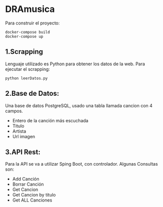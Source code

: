 # DRAmusica

Para construir el proyecto:
```
docker-compose build
docker-compose up
```

1.Scrapping
---
Lenguaje utilizado es Python para obtener los datos de la web.
Para ejecutar el scrapping:
```
python leerDatos.py
```
2.Base de Datos:
---
Una base de datos PostgreSQL, usado una tabla llamada cancion con 4 campos.
* Entero de la canción más escuchada
* Titulo
* Artista
* Url imagen

3.API Rest:
---
Para la API se va a utilizar Sping Boot, con controlador.
Algunas Consultas son:
* Add Canción
* Borrar Canción
* Get Cancion
* Get Cancion by titulo
* Get ALL Canciones 
